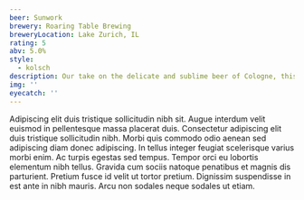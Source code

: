 ```yaml
---
beer: Sunwork
brewery: Roaring Table Brewing
breweryLocation: Lake Zurich, IL
rating: 5
abv: 5.0%
style:
  - kolsch
description: Our take on the delicate and sublime beer of Cologne, this one rewards casual sipping and more introspective pours alike. It’s nuanced, unhypeable, and we absolutely love it. Drink it and be awesomely uncool!
img: ''
eyecatch: ''
---
```

Adipiscing elit duis tristique sollicitudin nibh sit. Augue interdum velit euismod in pellentesque massa placerat duis. Consectetur adipiscing elit duis tristique sollicitudin nibh. Morbi quis commodo odio aenean sed adipiscing diam donec adipiscing. In tellus integer feugiat scelerisque varius morbi enim. Ac turpis egestas sed tempus. Tempor orci eu lobortis elementum nibh tellus. Gravida cum sociis natoque penatibus et magnis dis parturient. Pretium fusce id velit ut tortor pretium. Dignissim suspendisse in est ante in nibh mauris. Arcu non sodales neque sodales ut etiam.